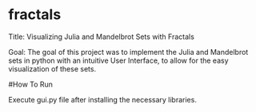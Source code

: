 # fractals


Title:
Visualizing Julia and Mandelbrot Sets with Fractals

Goal:
The goal of this project was to implement the Julia and Mandelbrot sets in python with an intuitive User Interface, to allow for the easy visualization of these sets.

#How To Run

Execute gui.py file after installing the necessary libraries. 

